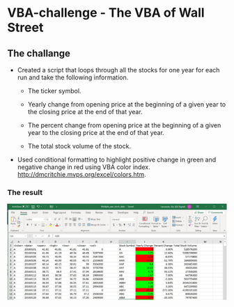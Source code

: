 # VBA-challenge -  The VBA of Wall Street

## The challange

* Created a script that loops through all the stocks for one year for each run and take the following information.

  * The ticker symbol.

  * Yearly change from opening price at the beginning of a given year to the closing price at the end of that year.

  * The percent change from opening price at the beginning of a given year to the closing price at the end of that year.

  * The total stock volume of the stock.
  
* Used conditional formatting to highlight positive change in green and negative change in red using VBA color index. <http://dmcritchie.mvps.org/excel/colors.htm>.

### The result

![Simple challenge](Images/capture1.JPG)
